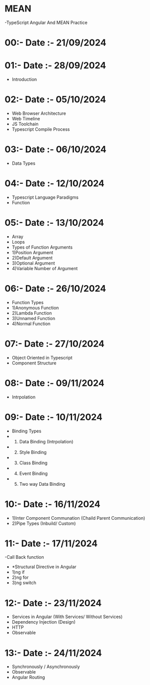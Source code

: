 # MEAN
-TypeScript Angular And MEAN Practice
# 00:- Date :-  21/09/2024 
  
# 01:- Date :-  28/09/2024   
  - Introduction

# 02:- Date :-  05/10/2024  
  - Web Browser Architecture
  - Web Timeline
  - JS Toolchain
  - Typescript Compile Process
 
# 03:- Date :-  06/10/2024    
  - Data Types
 

# 04:- Date :-  12/10/2024
- Typescript Language Paradigms
- Function

# 05:- Date :-  13/10/2024
- Array
- Loops
- Types of Function Arguments
- 1)Position Argument
- 2)Default Argument
- 3)Optional Argument
- 4)Variable Number of Argument

# 06:- Date :-  26/10/2024
- Function Types
- 1)Anonymous Function
- 2)Lambda Function
- 3)Unnamed Function
- 4)Normal Function

# 07:- Date :-  27/10/2024
- Object Oriented in Typescript
- Component Structure

# 08:- Date :-  09/11/2024
- Intrpolation

# 09:- Date :-  10/11/2024
- Binding Types
- 1) Data Binding (Intrpolation)
- 2) Style Binding
- 3) Class Binding
- 4) Event Binding
- 5) Two way Data Binding

# 10:- Date :-  16/11/2024
- 1)Inter Component Communation (Chaild Parent Communication)
- 2)Pipe Types (Inbuild/ Custom)

# 11:- Date :-  17/11/2024
-Call Back function
- *Structural Directive in Angular
- 1)ng if
- 2)ng for
- 3)ng switch
  
# 12:- Date :-  23/11/2024
- Services in Angular (With Services/ Without Services)
- Dependency Injection (Design)
- HTTP
- Observable
  
# 13:- Date :-  24/11/2024
- Synchronously / Asynchronously
- Observable
- Angular Routing
